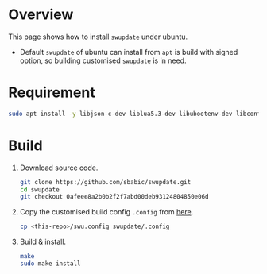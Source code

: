 <!--
 Copyright (c) 2024 innodisk Crop.
 
 This software is released under the MIT License.
 https://opensource.org/licenses/MIT
-->

# Overview
This page shows how to install `swupdate` under ubuntu.

- Default `swupdate` of ubuntu can install from `apt` is build with signed option, so building customised `swupdate` is in need.

# Requirement
```bash
sudo apt install -y libjson-c-dev liblua5.3-dev libubootenv-dev libconfig-dev libssl-dev libarchive-dev
```
# Build
1. Download source code.
    ```bash
    git clone https://github.com/sbabic/swupdate.git
    cd swupdate
    git checkout 0afeee8a2b0b2f2f7abd00deb93124804850e06d 
    ```
2. Copy the customised build config `.config` from [here](swu.config).
   ```bash
   cp <this-repo>/swu.config swupdate/.config
   ```
3. Build & install.
    ```bash
    make
    sudo make install
    ```